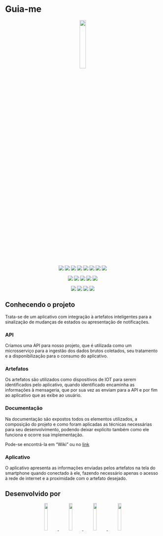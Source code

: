 # Guia-me

<p align="center">
  <img src="https://github.com/DSM-FATEC/fatec_dsm_pi_quinto_semestre/blob/main/docs/logo%20pi%20pq.png" width="20%">
</p>

<p align="center">
  <img src="https://img.shields.io/badge/RabbitMQ-FF6600?style=for-the-badge&logo=rabbitmq&logoColor=white">
  <img src="https://img.shields.io/badge/Markdown-000000?style=for-the-badge&logo=markdown&logoColor=white">
  <img src="https://img.shields.io/badge/MicroPython-2B2728?style=for-the-badge&logo=micropython&logoColor=white">
  <img src="https://img.shields.io/badge/Python-3776AB?style=for-the-badge&logo=python&logoColor=white">
  <img src="https://img.shields.io/badge/PostgreSQL-4169E1?style=for-the-badge&logo=postgresql&logoColor=white">
  <img src="https://img.shields.io/badge/Dart-0175C2?style=for-the-badge&logo=dart&logoColor=white">
  <img src="https://img.shields.io/badge/Flutter-02569B?style=for-the-badge&logo=flutter&logoColor=white">
  <img src="https://img.shields.io/badge/FastAPI-009688?style=for-the-badge&logo=fastapi&logoColor=white">
</p>

<p align="center">
  <img src="https://img.shields.io/badge/Postman-FF6C37?style=for-the-badge&logo=postman&logoColor=white">
  <img src="https://img.shields.io/badge/Jira-0052CC?style=for-the-badge&logo=jirasoftware&logoColor=white">
  <img src="https://img.shields.io/badge/VS%20Code-007ACC?style=for-the-badge&logo=visualStudioCode&logoColor=white">
  <img src="https://img.shields.io/badge/Figma-5551ff?style=for-the-badge&logo=figma&logoColor=white">
  <img src="https://img.shields.io/badge/Insomnia-4000BF?style=for-the-badge&logo=insomnia&logoColor=white">
</p>

<p align="center">
  <img src="https://img.shields.io/badge/AWS-232F3E?style=for-the-badge&logo=amazonaws&logoColor=white">
  <img src="https://img.shields.io/badge/Docker-2CA5E0?style=for-the-badge&logo=docker&logoColor=white">
  <img src="https://img.shields.io/badge/Arduino-00979D?style=for-the-badge&logo=arduino&logoColor=white">
  <img src="https://img.shields.io/badge/Android-3DDC84?style=for-the-badge&logo=android&logoColor=white">
</p>

## Conhecendo o projeto

Trata-se de um aplicativo com integração à artefatos inteligentes para a sinalização de mudanças de estados ou apresentação de notificações.

### API

Criamos uma API para nosso projeto, que é utilizada como um microsserviço para a ingestão dos dados brutos coletados, seu tratamento e a disponibilização para o consumo do aplicativo.

### Artefatos

Os artefatos são utilizados como dispositivos de IOT para serem identificados pelo aplicativo, quando identificado encaminha as informações à mensageria, que por sua vez as enviam para a API e por fim ao aplicativo que as exibe ao usuário.

### Documentação

Na documentação são expostos todos os elementos utilizados, a composição do projeto e como foram aplicadas as técnicas necessárias para seu desenvolvimento, podendo deixar explícito também como ele funciona e ocorre sua implementação.

Pode-se encontrá-la em “Wiki” ou no [link](https://github.com/DSM-FATEC/fatec_dsm_pi_quinto_semestre/wiki)

### Aplicativo

O aplicativo apresenta as informações enviadas pelos artefatos na tela do smartphone quando conectado à ele, fazendo necessário apenas o acesso à rede de internet e a proximidade com o artefato desejado.

## Desenvolvido por

<p align="center">
  <a href="https://github.com/gustapinto">
    <img src="https://avatars.githubusercontent.com/gustapinto" width="15%">
  </a>
  <a href="https://github.com/CarolinyFranca">
    <img src="https://avatars.githubusercontent.com/CarolinyFranca" width="15%">
  </a>
  <a href="https://github.com/Karen-HerOAcEDucK">
    <img src="https://avatars.githubusercontent.com/Karen-HerOAcEDucK" width="15%">
  </a>
  <a href="https://github.com/0502j">
    <img src="https://avatars.githubusercontent.com/JozianeNascimento" width="15%">
  </a>
</p>
